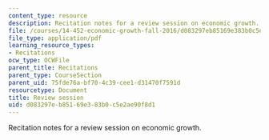```yaml
---
content_type: resource
description: Recitation notes for a review session on economic growth.
file: /courses/14-452-economic-growth-fall-2016/d083297eb85169e383b0c5e2ae90f8d1_MIT14_452F16_rec_review.pdf
file_type: application/pdf
learning_resource_types:
- Recitations
ocw_type: OCWFile
parent_title: Recitations
parent_type: CourseSection
parent_uid: 75fde76a-bf70-4c39-cee1-d31470f7591d
resourcetype: Document
title: Review session
uid: d083297e-b851-69e3-83b0-c5e2ae90f8d1
---
```

Recitation notes for a review session on economic growth.

